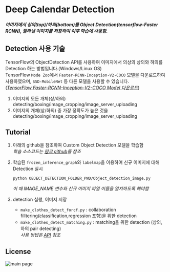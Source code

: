 # Deep Calendar Detection

##### 이미지에서 상의(top)/하의(bottom)를 Object Detection(tensorflow-Faster RCNN), 잘라낸 이미지를 저장하여 이후 학습에 사용함.


## Detection 사용 기술
TensorFlow의 ObjectDetection API를 사용하여 이미지에서 의상의 상의와 하의를 Detection 하는 방법입니다.(Windows/Linux OS)  
TensorFlow `Mode Zoo`에서 `Faster-RCNN-Inception-V2-COCO` 모델을 다운로드하여 사용하였으며, `SSD-MobileNet` 등 다른 모델을 사용할 수 있습니다.  
(_[TensorFlow Faster-RCNN-Inception-V2-COCO Model 다운로드](http://download.tensorflow.org/models/object_detection/faster_rcnn_inception_v2_coco_2018_01_28.tar.gz)_)  
1. 이미지의 모든 개체(상/하의) detecting/boxing/image_cropping/image_server_uploading  
2. 이미지의 개체(상/하의) 중 가장 정확도가 높은 것을 detecting/boxing/image_cropping/image_server_uploading  

## Tutorial
1. 아래의 github을 참조하여 Custom Object Detection 모델을 학습함  
    _학습 소스코드는 [링크 github](https://github.com/EdjeElectronics/TensorFlow-Object-Detection-API-Tutorial-Train-Multiple-Objects-Windows-10)를 참조_
2. 학습된 `frozen_inference_graph`와 `labelmap`을 이용하여 신규 이미지에 대해 Detection 실시  
    ```
    python OBJECT_DETECTION_FOLDER_PWD/Object_detection_image.py
    ```
    _이 때 IMAGE_NAME 변수와 신규 이미지 파일 이름을 일치하도록 해야함_

3. detection 실행, 이미지 저장
    - `make_clothes_detect_forcf.py` : collaboration filltering(classification,regression 포함)을 위한 detection
    - `make_clothes_detect_matching.py` : matching을 위한 detection (상의, 하의 pair detecting)  
    _사용 방법은 [API](../6_API) 참조_


## License
![main page](../bplogo.jpg)

